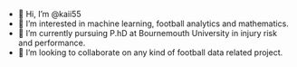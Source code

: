 - 👋 Hi, I’m @kaii55
- 👀 I’m interested in machine learning, football analytics and mathematics.
- 🌱 I’m currently pursuing P.hD at Bournemouth University in injury risk and performance.
- 💞️ I’m looking to collaborate on any kind of football data related project.

<!---
kaii55/kaii55 is a ✨ special ✨ repository because its `README.md` (this file) appears on your GitHub profile.
You can click the Preview link to take a look at your changes.
--->
